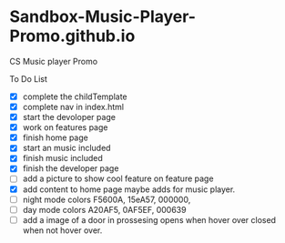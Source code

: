 # Sandbox-Music-Player-Promo.github.io
CS Music player Promo 

To Do List 
- [x] complete the childTemplate
- [x] complete nav in index.html
- [x] start the devoloper page
- [x] work on features page
- [x] finish home page
- [x] start an music included
- [x] finish music included
- [x] finish the developer page 
- [ ] add a picture to show cool feature on feature page
- [x] add content to home page maybe adds for music player.
- [ ] night mode colors F5600A, 15eA57, 000000,
- [ ] day mode colors A20AF5, 0AF5EF, 000639
- [ ] add a image of a door in prossesing opens when hover over closed when not hover over.